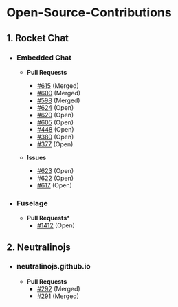 # Open-Source-Contributions

## 1. Rocket Chat
  - ### Embedded Chat
      - **Pull Requests**
        - [#615](https://github.com/RocketChat/EmbeddedChat/pull/615) (Merged)
        - [#600](https://github.com/RocketChat/EmbeddedChat/pull/600) (Merged)
        - [#598](https://github.com/RocketChat/EmbeddedChat/pull/598) (Merged)
        - [#624](https://github.com/RocketChat/EmbeddedChat/pull/624) (Open)
        - [#620](https://github.com/RocketChat/EmbeddedChat/pull/620) (Open)
        - [#605](https://github.com/RocketChat/EmbeddedChat/pull/605) (Open)
        - [#448](https://github.com/RocketChat/EmbeddedChat/pull/448) (Open)
        - [#380](https://github.com/RocketChat/EmbeddedChat/pull/380) (Open)
        - [#377](https://github.com/RocketChat/EmbeddedChat/pull/377) (Open)

      - **Issues**
        - [#623](https://github.com/RocketChat/EmbeddedChat/issues/623) (Open)
        - [#622](https://github.com/RocketChat/EmbeddedChat/issues/622) (Open)
        - [#617](https://github.com/RocketChat/EmbeddedChat/issues/617) (Open)
       
  - ### Fuselage
      - **Pull Requests***
        - [#1412](https://github.com/RocketChat/fuselage/pull/1412) (Open)

## 2. Neutralinojs 
  - ### neutralinojs.github.io
      - **Pull Requests**
        - [#292](https://github.com/neutralinojs/neutralinojs.github.io/pull/292) (Merged)
        - [#291](https://github.com/neutralinojs/neutralinojs.github.io/pull/291) (Merged)
